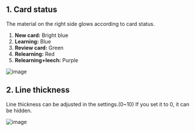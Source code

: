 
##  1. Card status 
The material on the right side glows according to card status.

1. **New card:** Bright blue
1. **Learning:** Blue
1. **Review card:** Green
1. **Relearning:** Red
1. **Relearning+leech:** Purple

![image](https://github.com/shigeyukey/AnkiArcade/assets/124401518/fa140cfc-d787-4614-9711-09c4a12a869d)


## 2. Line thickness
Line thickness can be adjusted in the settings.(0~10) If you set it to 0, it can be hidden.<br>

![image](https://github.com/shigeyukey/AnkiArcade/assets/124401518/9f37ffc0-b08b-4dd6-8663-cf4c6927a52a)  

